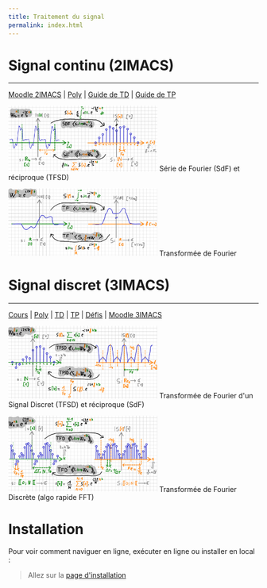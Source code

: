 ```yaml
---
title: Traitement du signal
permalink: index.html
---
```


# Signal continu (2IMACS)
---


[Moodle 2IMACS](https://moodle.insa-toulouse.fr/course/view.php?id=708) | [Poly](https://moodle.insa-toulouse.fr/mod/resource/view.php?id=24741) | [Guide de TD](https://nbviewer.org/github/balaise31/Signal/tree/master/continu/td/README.ipynb) | [Guide de TP](https://nbviewer.org/github/balaise31/Signal/tree/master/continu/tp/README.ipynb)


<img src="sdf.png"  width="300"/> Série de Fourier (SdF) et réciproque (TFSD)

<img src="tf.png"  width="300"/> Transformée de Fourier


# Signal discret (3IMACS)
---

[Cours](https://nbviewer.org/github/balaise31/Signal/tree/master/discret/cours/README.ipynb) | [Poly](poly_discret.pdf) | [TD](https://nbviewer.org/github/balaise31/Signal/tree/master/discret/td/README.ipynb) | [TP](https://nbviewer.org/github/balaise31/Signal/tree/master/discret/tp/README.ipynb) | [Défis](https://github.com/balaise31/Signal/tree/master/discret/defis) | [Moodle 3IMACS](https://moodle.insa-toulouse.fr/course/view.php?id=997) 


<img src="tfsd.png"  width="300"/> Transformée de Fourier d'un Signal Discret (TFSD) et réciproque (SdF)

<img src="tfd.png"  width="300"/> Transformée de Fourier Discrète (algo rapide FFT)





# Installation

Pour voir comment naviguer en ligne, exécuter en ligne ou installer en local :
    
> Allez sur la [page d'installation](../installation/README.md)
